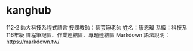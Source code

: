# kanghub
112-2 師大科技系程式語言
授課教師：蔡芸琤老師
姓名：康恩瑋
系級：科技系116年級
課程筆記區、作業連結區、專題連結區
Markdown 語法說明：https://markdown.tw/

